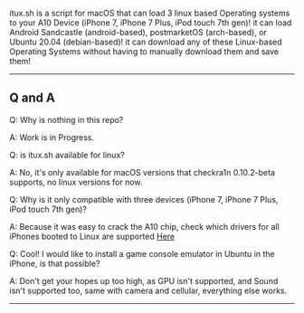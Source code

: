 itux.sh is a script for macOS that can load 3 linux based Operating systems to your A10 Device (iPhone 7, iPhone 7 Plus, iPod touch 7th gen)! it can load Android Sandcastle (android-based), postmarketOS (arch-based), or Ubuntu 20.04 (debian-based)! it can download any of these Linux-based Operating Systems without having to manually download them and save them!

---
<h2>Q and A</h1>

Q: Why is nothing in this repo?

A: Work is in Progress.

Q: is itux.sh available for linux?

A: No, it's only available for macOS versions that checkra1n 0.10.2-beta supports, no linux versions for now.

Q: Why is it only compatible with three devices (iPhone 7, iPhone 7 Plus, iPod touch 7th gen)?

A: Because it was easy to crack the A10 chip, check which drivers for all iPhones booted to Linux are supported [Here](https://projectsandcastle.org/status/)

Q: Cool! I would like to install a game console emulator in Ubuntu in the iPhone, is that possible?

A: Don't get your hopes up too high, as GPU isn't supported, and Sound isn't supported too, same with camera and cellular, everything else works.

---
